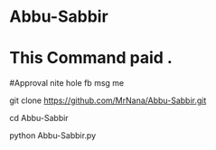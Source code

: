 # Abbu-Sabbir 
# This Command paid .

#Approval nite hole fb msg me 


git clone https://github.com/MrNana/Abbu-Sabbir.git

cd Abbu-Sabbir

python Abbu-Sabbir.py
